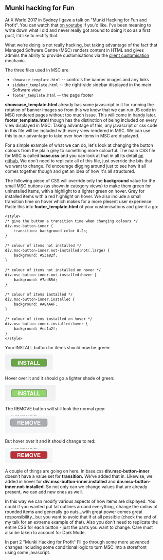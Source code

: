 ## Munki hacking for Fun

At X World 2017 in Sydney I gave a talk on "Munki Hacking for Fun and Profit". You can watch that [on youtube](https://www.youtube.com/watch?v=L5R3z_xzIHk) if you'd like. I've been meaning to write down what I did and never really got around to doing it so as a first post, I'd like to rectify that.  

What we're doing is not really hacking, but taking advantage of the fact that Managed Software Centre (MSC) renders content in HTML and gives admins the ability to provide customisations via the [client customisation](https://github.com/munki/munki/wiki/Client-Customization) mechanic.

The three files used in MSC are:

- `showcase_template.html` -- controls the banner images and any links
- `sidebar_template.html` -- the right-side sidebar displayed in the main Software view
- `footer_template.html` -- the page footer

**showcase\_template.html** already has some javascript in it for running the rotation of banner images so from this we know that we can run JS code in MSC rendered pages without too much issue. This will come in handy later. **footer\_template.html** though has the distinction of being included on every view displayed in MSC. Taking advantage of this, any javascript or css code in this file will be included with every view rendered in MSC. We can use this to our advantage to take over how items in MSC are displayed.

For a simple example of what we can do, let's look at changing the button colours from the plain grey to something more colourful. The main CSS file for MSC is called **base.css** and you can look at that in all its detail [on github.](https://github.com/munki/munki/blob/279481bfe5516d1d16764ff1bbd7802c2a4eac93/code/apps/Managed%20Software%20Center/Managed%20Software%20Center/WebResources/base.css) We don't need to replicate all of this file, just override the bits that we want to change. I'd encourage digging around just to see how it all comes together though and get an idea of how it's all structured.

The following piece of CSS will override only the **background** value for the small MSC buttons (as shown in category views) to make them green for uninstalled items, with a highlight to a lighter green on hover. Grey for installed items with a red highlight on hover. We also include a small transition time on hover which makes for a more plesent user experience. Paste this into **footer\_template.html** of your customisations and give it a go:

```
<style>
/* give the button a transition time when changing colours */
div.msc-button-inner {
	transition: background-color 0.2s;
}

/* colour of items not installed */
div.msc-button-inner.not-installed:not(.large) {
    background: #53a82f;
}

/* colour of items not installed on hover */
div.msc-button-inner.not-installed:hover {
    background: #7ad85d;
}

/* colour of items installed */
div.msc-button-inner.installed {
    background: #A8AAAF;
}

/* colour of items installed on hover */
div.msc-button-inner.installed:hover {
    background: #cc1a2f;
}
</style>
```

Your INSTALL button for items should now be green:

![](images/Screen-Shot-2018-12-30-at-10.58.04-pm-2.png)

Hover over it and it should go a lighter shade of green:

![](images/Screen-Shot-2018-12-30-at-10.57.56-pm-1.png)

The REMOVE button will still look the normal grey:

![](images/Screen-Shot-2018-12-30-at-10.58.16-pm-2.png)

But hover over it and it should change to red:

![](images/Screen-Shot-2018-12-30-at-10.58.25-pm-2.png)

A couple of things are going on here. In base.css **div.msc-button-inner** doesn't have a value set for **transition.** We've added that in. Likewise, we added in hover for **div.msc-button-inner.installed** and **div.msc-button-inner.not-installed**. So not only can we change values that are already present, we can add new ones as well.

In this way we can modify various aspects of how items are displayed. You could if you wanted put fat outlines around everything, change the radius of rounded items and generally go nuts...with great power comes great responsibility...but you want to avoid that if at all possible (check the end of my talk for an extreme example of that). Also you don't need to replicate the entire CSS for each button - just the parts you want to change. Care must also be taken to account for Dark Mode.

In part 2 "Munki Hacking for Profit" I'll go through some more advanced changes including some conditional logic to turn MSC into a storefront using some javascript.
